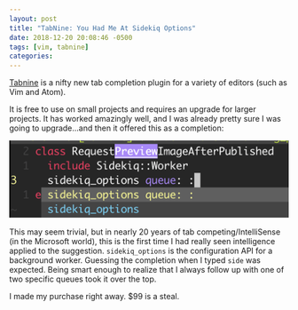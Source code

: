 ```yaml
---
layout: post
title: "TabNine: You Had Me At Sidekiq Options"
date: 2018-12-20 20:08:46 -0500
tags: [vim, tabnine]
categories:
---
```


[Tabnine](https://tabnine.com) is a nifty new tab completion plugin for a variety of editors (such as Vim and Atom). 

It is free to use on small projects and requires an upgrade for larger projects. It has worked amazingly well, and I was already pretty sure I was going to upgrade...and then it offered this as a  completion: 

![Screenshot of Vim Monokai Theme](/assets/images/posts/screenshots/tabnine.png)

This may seem trivial, but in nearly 20 years of tab competing/IntelliSense (in the Microsoft world), this is the first time I had really seen intelligence applied to the suggestion. `sidekiq_options` is the configuration API for a background worker. Guessing the completion when I typed `side` was expected. Being smart enough to realize that I always follow up with one of two specific queues took it over the top. 

I made my purchase right away. $99 is a steal.
